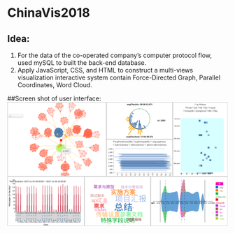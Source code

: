 # ChinaVis2018
## Idea:
1. For the data of the co-operated company’s computer protocol flow, used mySQL to built the back-end database.
2. Apply JavaScript, CSS, and HTML to construct a multi-views visualization interactive system contain Force-Directed
Graph, Parallel Coordinates, Word Cloud.

##Screen shot of user interface:
![image](https://github.com/karencyx/ChinaVis2018/blob/master/figure/chinavis_demo.png)
